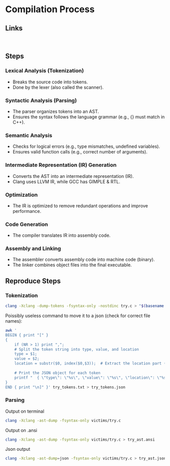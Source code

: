 # Compilation Process

## Links
[](https://github.com/markjasongalang/Lexical-Syntax-and-Semantic-Analyzer-in-GUI-using-Java)
[](https://docsbot.ai/prompts/programming/lexical-analyzer-with-gui)\
[](https://dev.to/balapriya/abstract-syntax-tree-ast-explained-in-plain-english-1h38)
[](https://keleshev.com/abstract-syntax-tree-an-example-in-c/)
[](https://www-old.cs.utah.edu/flux/flick/current/doc/guts/gutsch6.html)
[](https://docs.python.org/3/library/ast.html)
[](https://en.wikipedia.org/wiki/Abstract_syntax_tree)



## Steps

### Lexical Analysis (Tokenization)
- Breaks the source code into tokens.
- Done by the lexer (also called the scanner).

### Syntactic Analysis (Parsing)
- The parser organizes tokens into an AST.
- Ensures the syntax follows the language grammar (e.g., {} must match in C++).

### Semantic Analysis
- Checks for logical errors (e.g., type mismatches, undefined variables).
- Ensures valid function calls (e.g., correct number of arguments).

### Intermediate Representation (IR) Generation
- Converts the AST into an intermediate representation (IR).
- Clang uses LLVM IR, while GCC has GIMPLE & RTL.

### Optimization
- The IR is optimized to remove redundant operations and improve performance.

### Code Generation
- The compiler translates IR into assembly code.

### Assembly and Linking
- The assembler converts assembly code into machine code (binary).
- The linker combines object files into the final executable.



## Reproduce Steps

### Tokenization
```bash
clang -Xclang -dump-tokens -fsyntax-only -nostdinc try.c > "$(basename try.c .c)_tokens.txt" 2>&1
```

Poissibly useless command to move it to a json (check for correct file names):
```bash
awk '
BEGIN { print "[" } 
{
    if (NR > 1) print ",";
    # Split the token string into type, value, and location
    type = $1;
    value = $2;
    location = substr($0, index($0,$3));  # Extract the location part (everything after the value)
    
    # Print the JSON object for each token
    printf "  { \"type\": \"%s\", \"value\": \"%s\", \"location\": \"%s\" }", type, value, location
} 
END { print "\n]" }' try_tokens.txt > try_tokens.json
```

### Parsing
Output on terminal
```bash
clang -Xclang -ast-dump -fsyntax-only victims/try.c
```

Output on .ansi
```bash
clang -Xclang -ast-dump -fsyntax-only victims/try.c > try_ast.ansi
```

Json output
```bash
clang -Xclang -ast-dump=json -fsyntax-only victims/try.c > try_ast.json
```
